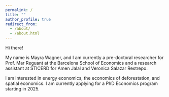 ```yaml
---
permalink: /
title: ""
author_profile: true
redirect_from: 
  - /about/
  - /about.html
---
```




Hi there!

My name is Mayra Wagner, and I am currently a pre-doctoral researcher for Prof. Mar Reguant at the Barcelona School of Economics and a research assistant at STICERD for Amen Jalal and Veronica Salazar Restrepo.

I am interested in energy economics, the economics of deforestation, and spatial economics. I am currently applying for a PhD Economics program starting in 2025.